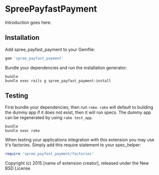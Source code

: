 SpreePayfastPayment
===================

Introduction goes here.

Installation
------------

Add spree_payfast_payment to your Gemfile:

```ruby
gem 'spree_payfast_payment'
```

Bundle your dependencies and run the installation generator:

```shell
bundle
bundle exec rails g spree_payfast_payment:install
```

Testing
-------

First bundle your dependencies, then run `rake`. `rake` will default to building the dummy app if it does not exist, then it will run specs. The dummy app can be regenerated by using `rake test_app`.

```shell
bundle
bundle exec rake
```

When testing your applications integration with this extension you may use it's factories.
Simply add this require statement to your spec_helper:

```ruby
require 'spree_payfast_payment/factories'
```

Copyright (c) 2015 [name of extension creator], released under the New BSD License
